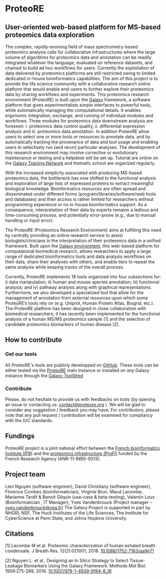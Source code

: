 # ProteoRE
## User-oriented web-based platform for MS-based proteomics data exploration

The complex, rapidly-evolving field of mass spectrometry-based proteomics analysis calls for collaborative infrastructures where the large volume of algorithms for proteomics data and annotation can be readily integrated whatever the language, evaluated on reference datasets, and chained to build ad hoc workflows for users. Currently the exploitation of data delivered by proteomics platforms are still restricted owing to limited dedicated in-house bioinformatics capabilities. The aim of this project is to provide the life science community with a collaborative research online platform that would enable end-users to further explore their proteomics data by sharing workflows and experiments. This proteomics research environment (ProteoRE) is built upon the [Galaxy](https://github.com/galaxyproject) framework, a software platform that gives experimentalists simple interfaces to powerful tools, while automatically managing the computational details. It enables ergonomic integration, exchange, and running of individual modules and workflows. Three modules for proteomics data downstream analysis are foreseen: i. proteomics data control quality, ii. differential expression analysis and iii. proteomics data annotation. In addition ProteoRE  allow users to select one or more tools or resources to annotate data, and by automatically tracking the provenance of data and tool usage and enabling users to selectively run (and rerun) particular analyses. The development of this research environment may involve corrective or evolutionary maintenance or testing and a helpdesk will be set up. Tutorial are online on the [Galaxy Training Network](https://training.galaxyproject.org) and thematic school are organized regularly. 


With the increased simplicity associated with producing MS-based proteomics data, the bottleneck has now shifted to the functional analysis and exploration of large lists of expressed proteins to extract meaningful biological knowledge. Bioinformatics resources are often spread and disseminated under different forms (program/libraries/software/web tools and databases) and their access is rather limited for researchers without programming experience or no in-house bioinformatics support. As a consequence, interpretation of their data by experts remains a tedious and time-consuming process, and potentially error-prone (e.g., due to manual handling or input error).

 The ProteoRE (Proteomics Research Environment) aims at fulfilling this need by centrally providing an online research service to assist biologists/clinicians in the interpretation of their proteomics data in a unified framework. Built upon the [Galaxy environment](https://github.com/galaxyproject), this web-based platform for computational biomedical research, allows researchers to apply a large range of dedicated bioinformatics tools and data analysis workflows on their data, share their analyses with others, and enable tiers to repeat the same analysis while keeping tracks of the overall process. 
 
 Currently, ProteoRE implements 18 tools organized into four subsections for: i) data manipulation; ii) human and mouse species annotation; iii) functional analysis; and iv) pathway analysis along with graphical representations. Furthermore, we also developed a specialized tool that allow for the management of annotation from external resources upon which some ProteoRE’s tools rely on (e.g. Uniprot, Human Protein Atlas, Biogrid, etc.). The ProteoRE platform has been designed in close collaboration with biomedical researchers; it has recently been implemented for the functional analysis of a human MS/MS proteomics sample [1] and the selection of candidate proteomics biomarkers of human disease [2]. 

How to contribute
-----------------

### Get our tools
All ProteoRE's tools are publicly developped on [GitHub](https://github.com/ifb-git/ProteoRE).
These tools can be either tested via the [ProteoRE](http://www.proteore.org) main instance or installed on any Galaxy instance through the [Galaxy ToolShed](https://toolshed.g2.bx.psu.edu/repository/browse_repositories_by_user?user_id=dca2dd1ff3407665)

### Contribute
Please, do not hesitate to provide us with feedbacks on tools (by opening an issue or contacting us: contact@proteore.org ). We will be glad to consider any suggestion / feedback you may have.
For contributors, please note that any pull request / contribution will be examined for compliancy with the IUC standards.



Fundings 
---------
ProteoRE project is a joint national effort between the [French bioinformatics Institute (IFB)](https://www.france-bioinformatique.fr/en) and the [proteomics infrastructure (ProFI)](http://www.profiproteomics.fr) funded by the French Research Agency (ANR-11-INBS-0013).

    

Project team
------------
Lien Nguyen (software engineer), David Christiany (software engineer), Florence Combes (bioinformatician), Virginie Brun, Maud Lacombe, Marianne Tardif & Benoit Gilquin (use-case & beta-testing), Valentin Loux (Bioinformatician , IT Manager), Yves Vandenbrouck (Project manager – yves.vandenbrouck@cea.fr) The Galaxy Project is supported in part by NHGRI, NSF, The Huck Institutes of the Life Sciences, The Institute for CyberScience at Penn State, and Johns Hopkins University.


Citations
---------
[1]	Lacombe M et al. Proteomic characterization of human exhaled breath condensate. J Breath Res. 12(2):021001, 2018. [10.1088/1752-7163/aa9e71](https://doi.org/10.1088/1752-7163/aa9e71)

[2]	Nguyen L. et al., Designing an In Silico Strategy to Select Tissue-Leakage Biomarkers Using the Galaxy Framework. Methods Mol Biol. 1959:275-289, 2019. [10.1007/978-1-4939-9164-8_18](https://doi.org/10.1007/978-1-4939-9164-8_18)
